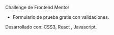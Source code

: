 Challenge de Frontend Mentor
* Formulario de prueba gratis con validaciones.

Desarrollado con: CSS3, React , Javascript.